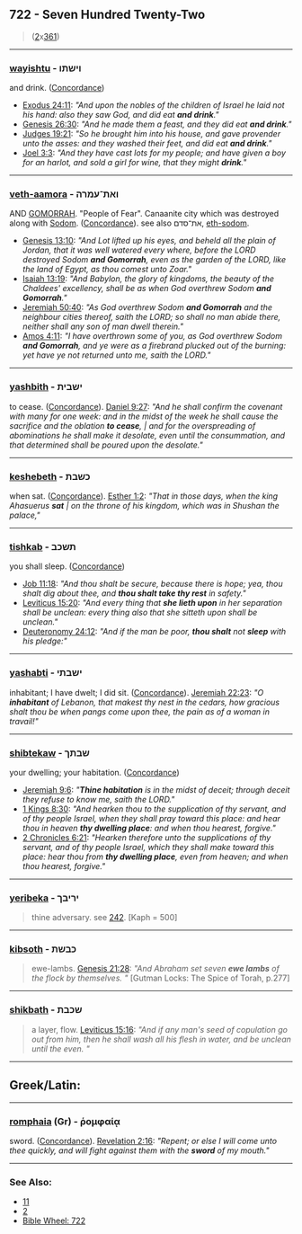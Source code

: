 ## 722 - Seven Hundred Twenty-Two
> ([2](2)x[361](361))

---

### [wayishtu](/keys/VIShThV) - וישתו
and drink. ([Concordance](https://biblehub.com/hebrew/vaiyishtu_8354.htm))

- [Exodus 24:11](https://biblehub.com/exodus/24-11.htm): *"And upon the nobles of the children of Israel he laid not his hand: also they saw God, and did eat **and drink**."*
- [Genesis 26:30](https://biblehub.com/genesis/26-30.htm): *"And he made them a feast, and they did eat **and drink**."*
- [Judges 19:21](https://biblehub.com/judges/19-21.htm): *"So he brought him into his house, and gave provender unto the asses: and they washed their feet, and did eat **and drink**."*
- [Joel 3:3](https://biblehub.com/joel/3-3.htm): *"And they have cast lots for my people; and have given a boy for an harlot, and sold a girl for wine, that they might **drink**."*

---

### [veth-aamora](/keys/VATh-OMRH) - ואת־עמרה
AND [GOMORRAH](/keys/OMRH). "People of Fear". Canaanite city which was destroyed along with [Sodom](/keys/SDM). ([Concordance](https://biblehub.com/hebrew/amorah_6017.htm)). see also את־סדם, [eth-sodom](/keys/ATh-SDM).

- [Genesis 13:10](https://biblehub.com/genesis/13-10.htm): *"And Lot lifted up his eyes, and beheld all the plain of Jordan, that it was well watered every where, before the LORD destroyed Sodom **and Gomorrah**, even as the garden of the LORD, like the land of Egypt, as thou comest unto Zoar."*
- [Isaiah 13:19](https://biblehub.com/isaiah/13-19.htm): *"And Babylon, the glory of kingdoms, the beauty of the Chaldees' excellency, shall be as when God overthrew Sodom **and Gomorrah**."*
- [Jeremiah 50:40](https://biblehub.com/jeremiah/50-40.htm): *"As God overthrew Sodom **and Gomorrah** and the neighbour cities thereof, saith the LORD; so shall no man abide there, neither shall any son of man dwell therein."*
- [Amos 4:11](https://biblehub.com/amos/4-11.htm): *"I have overthrown some of you, as God overthrew Sodom **and Gomorrah**, and ye were as a firebrand plucked out of the burning: yet have ye not returned unto me, saith the LORD."*

---

### [yashbith](/keys/IShBITh) - ישבית
to cease. ([Concordance](https://biblehub.com/hebrew/yashbit_7673.htm)). [Daniel 9:27](https://biblehub.com/daniel/9-27.htm): *"And he shall confirm the covenant with many for one week: and in the midst of the week he shall cause the sacrifice and the oblation **to cease**, | and for the overspreading of abominations he shall make it desolate, even until the consummation, and that determined shall be poured upon the desolate."*

---

### [keshebeth](/keys/KShBTh) - כשבת
when sat. ([Concordance](https://biblehub.com/hebrew/keshevet_7675.htm)). [Esther 1:2](https://biblehub.com/esther/1-2.htm): *"That in those days, when the king Ahasuerus **sat** | on the throne of his kingdom, which was in Shushan the palace,"*

---

### [tishkab](/keys/ThShKB) - תשכב
you shall sleep. ([Concordance](https://biblehub.com/hebrew/tishkav_7901.htm))

- [Job 11:18](https://biblehub.com/job/11-18.htm): *"And thou shalt be secure, because there is hope; yea, thou shalt dig about thee, and **thou shalt take thy rest** in safety."*
- [Leviticus 15:20](https://biblehub.com/leviticus/15-20.htm): *"And every thing that **she lieth upon** in her separation shall be unclean: every thing also that she sitteth upon shall be unclean."*
- [Deuteronomy 24:12](https://biblehub.com/deuteronomy/24-12.htm): *"And if the man be poor, **thou shalt** not **sleep** with his pledge:"*

---

### [yashabti](/keys/IShBThI) - ישבתי
inhabitant; I have dwelt; I did sit. ([Concordance](https://biblehub.com/hebrew/yashavti_3427.htm)). [Jeremiah 22:23](https://biblehub.com/jeremiah/22-23.htm): *"O **inhabitant** of Lebanon, that makest thy nest in the cedars, how gracious shalt thou be when pangs come upon thee, the pain as of a woman in travail!"*

---

### [shibtekaw](/keys/ShBThK) - שבתך
your dwelling; your habitation. ([Concordance](https://biblehub.com/hebrew/shivtecha_3427.htm))

- [Jeremiah 9:6](https://biblehub.com/jeremiah/9-6.htm): *"**Thine habitation** is in the midst of deceit; through deceit they refuse to know me, saith the LORD."*
- [1 Kings 8:30](https://biblehub.com/1_kings/8-30.htm): *"And hearken thou to the supplication of thy servant, and of thy people Israel, when they shall pray toward this place: and hear thou in heaven **thy dwelling place**: and when thou hearest, forgive."*
- [2 Chronicles 6:21](https://biblehub.com/2_chronicles/6-21.htm): *"Hearken therefore unto the supplications of thy servant, and of thy people Israel, which they shall make toward this place: hear thou from **thy dwelling place**, even from heaven; and when thou hearest, forgive."*

---

### [yeribeka](/keys/IRIBKf) - יריבך
> thine adversary. see [242](242). [Kaph = 500]

---

### [kibsoth](/keys/KBShTh) - כבשת
> ewe-lambs. [Genesis 21:28](https://biblehub.com/genesis/21-28.htm): *"And Abraham set seven **ewe lambs** of the flock by themselves.
"* [Gutman Locks: The Spice of Torah, p.277]

---

### [shikbath](/keys/ShKBTh) - שכבת
> a layer, flow. [Leviticus 15:16](https://biblehub.com/leviticus/15-16.htm): *"And if any man's seed of copulation go out from him, then he shall wash all his flesh in water, and be unclean until the even.
"*

---

## Greek/Latin:

---

### [romphaia](/greek?word=romphaiai) (Gr) - ῥομφαίᾳ
sword. ([Concordance](https://biblehub.com/greek/rhomphaia_4501.htm)). [Revelation 2:16](https://biblehub.com/revelation/2-16.htm): *"Repent; or else I will come unto thee quickly, and will fight against them with the **sword** of my mouth."*

---

### See Also:

- [11](11)
- [2](2)
- [Bible Wheel: 722](https://www.biblewheel.com//GR/GR_Database.php?SearchBy_Gematria=722)

